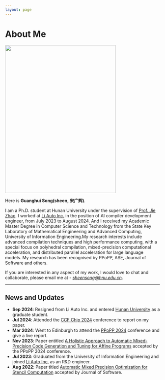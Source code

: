 ```yaml
---
layout: page
---
```


# About Me

<img src="{{ site.url }}{{ site.baseurl }}/images/zhengjianzhao.jpg" class="floatpic" width="360" height="480">

Here is **Guanghui Song(sheen, 宋广辉)**.

I am a Ph.D. student at Hunan University under the supervision of  [Prof. Jie Zhao](https://yaozhujia.github.io). I worked at [Li Auto Inc.](https://www.lixiang.com/about.html) in the position of AI compiler development engineer, from July 2023 to August 2024. And I received my Academic Master Degree in Computer Science and Technology from the State Key Laboratory of Mathematical Engineering and Advanced Computing, University of Information Engineering.My research interests include advanced compilation techniques and high performance computing, with a special focus on polyhedral compilation, mixed-precision computational acceleration, and distributed parallel acceleration for large language models. My research has been recognised by PPoPP, ASE, Journal of Software and others.

If you are interested in any aspect of my work, I would love to chat and collaborate, please email me at - *sheensong@hnu.edu.cn*.

---

## News and Updates

- **Sep 2024**: Resigned from Li Auto Inc. and entered [Hunan University](https://www-en.hnu.edu.cn) as a graduate student.
- **Jul 2024**: Attended the [CCF Chip 2024](https://conf.ccf.org.cn/web/api/m1216328594754768896171003693528.action) conference to report on my paper.
- **Mar 2024**: Went to Edinburgh to attend the [PPoPP 2024](https://conf.researchr.org/track/PPoPP-2024/PPoPP-2024-papers) conference and give a live report.
- **Nov 2023**: Paper entitled [A Holistic Approach to Automatic Mixed-Precision Code Generation and Tuning for Affine Programs](https://dl.acm.org/doi/10.1145/3627535.3638484) accepted by the PPoPP 2024 conference.
- **Jul 2023**: Graduated from the University of Information Engineering and joined [Li Auto Inc.](https://www.lixiang.com/about.html) as an R&D engineer.
- **Aug 2022**: Paper titled [Automatic Mixed Precision Optimization for Stencil Computation](https://jos.org.cn/jos/article/abstract/md001) accepted by Journal of Software.

